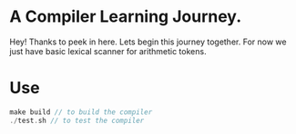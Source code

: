 # A Compiler Learning Journey.
Hey! Thanks to peek in here. Lets begin this journey together.
For now we just have basic lexical scanner for arithmetic tokens.


# Use

```c
make build // to build the compiler
./test.sh // to test the compiler
```
